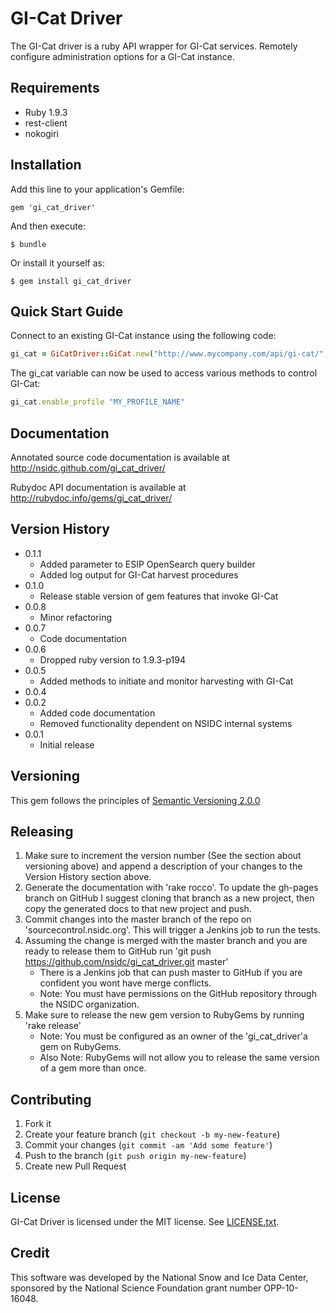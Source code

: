 # GI-Cat Driver

The GI-Cat driver is a ruby API wrapper for GI-Cat services.  Remotely configure administration options for a GI-Cat instance.

## Requirements

* Ruby 1.9.3
* rest-client
* nokogiri

## Installation

Add this line to your application's Gemfile:

    gem 'gi_cat_driver'

And then execute:

    $ bundle

Or install it yourself as:

    $ gem install gi_cat_driver

## Quick Start Guide

Connect to an existing GI-Cat instance using the following code:

```Ruby
gi_cat = GiCatDriver::GiCat.new("http://www.mycompany.com/api/gi-cat/", ADMIN_USERNAME, ADMIN_PASSWORD)
```

The gi_cat variable can now be used to access various methods to control GI-Cat:

```Ruby
gi_cat.enable_profile "MY_PROFILE_NAME"
```

## Documentation

Annotated source code documentation is available at http://nsidc.github.com/gi_cat_driver/

Rubydoc API documentation is available at http://rubydoc.info/gems/gi_cat_driver/

## Version History

* 0.1.1
  * Added parameter to ESIP OpenSearch query builder
  * Added log output for GI-Cat harvest procedures
* 0.1.0
  * Release stable version of gem features that invoke GI-Cat
* 0.0.8
  * Minor refactoring
* 0.0.7
  * Code documentation
* 0.0.6
  * Dropped ruby version to 1.9.3-p194
* 0.0.5
  * Added methods to initiate and monitor harvesting with GI-Cat
* 0.0.4
* 0.0.2
  * Added code documentation
  * Removed functionality dependent on NSIDC internal systems
* 0.0.1
  * Initial release

## Versioning

This gem follows the principles of [Semantic Versioning 2.0.0](http://semver.org/)

## Releasing

1. Make sure to increment the version number (See the section about versioning above) and append a description of your changes to the Version History section above.
2. Generate the documentation with 'rake rocco'.  To update the gh-pages branch on GitHub I suggest cloning that branch as a new project, then copy the generated docs to that new project and push.
3. Commit changes into the master branch of the repo on 'sourcecontrol.nsidc.org'. This will trigger a Jenkins job to run the tests.
4. Assuming the change is merged with the master branch and you are ready to release them to GitHub run 'git push https://github.com/nsidc/gi_cat_driver.git master'
      * There is a Jenkins job that can push master to GitHub if you are confident you wont have merge conflicts.
      * Note: You must have permissions on the GitHub repository through the NSIDC organization.
5. Make sure to release the new gem version to RubyGems by running 'rake release'
      * Note: You must be configured as an owner of the 'gi_cat_driver'a gem on RubyGems.
      * Also Note: RubyGems will not allow you to release the same version of a gem more than once.

## Contributing

1. Fork it
2. Create your feature branch (`git checkout -b my-new-feature`)
3. Commit your changes (`git commit -am 'Add some feature'`)
4. Push to the branch (`git push origin my-new-feature`)
5. Create new Pull Request

## License

GI-Cat Driver is licensed under the MIT license. See [LICENSE.txt][license].

[license]: https://raw.github.com/nsidc/gi_cat_driver/master/LICENSE.txt

## Credit

This software was developed by the National Snow and Ice Data Center,
sponsored by the National Science Foundation grant number OPP-10-16048.
